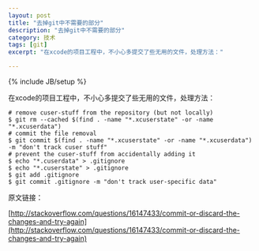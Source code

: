 ```yaml
---
layout: post
title: "去掉git中不需要的部分"
description: "去掉git中不需要的部分"
category: 技术
tags: [git]
excerpt: "在xcode的项目工程中，不小心多提交了些无用的文件，处理方法："

---
```

{% include JB/setup %}

在xcode的项目工程中，不小心多提交了些无用的文件，处理方法：

```
# remove cuser-stuff from the repository (but not locally)
$ git rm --cached $(find . -name "*.xcuserstate" -or -name "*.xcuserdata")
# commit the file removal
$ git commit $(find . -name "*.xcuserstate" -or -name "*.xcuserdata") -m "don't track cuser stuff"
# prevent the cuser-stuff from accidentally adding it
$ echo "*.cuserdata" > .gitignore
$ echo "*.cuserstate" > .gitignore
$ git add .gitignore
$ git commit .gitignore -m "don't track user-specific data"
```

原文链接：

[http://stackoverflow.com/questions/16147433/commit-or-discard-the-changes-and-try-again](http://stackoverflow.com/questions/16147433/commit-or-discard-the-changes-and-try-again)
